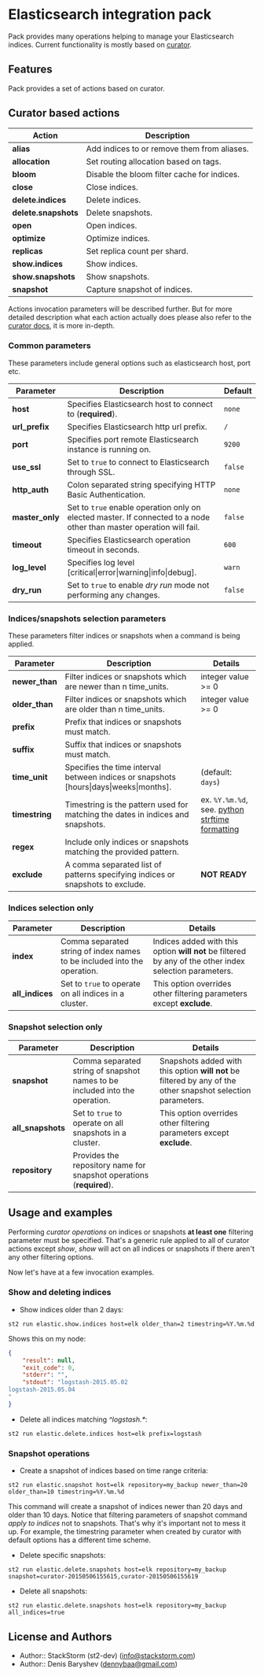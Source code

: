 # Elasticsearch integration pack

Pack provides many operations helping to manage your Elasticsearch indices. Current functionality is mostly based on [curator](http://www.elastic.co/guide/en/elasticsearch/client/curator/current/).

## Features

Pack provides a set of actions based on curator.

## Curator based actions

Action | Description
------ | -----------
**alias** | Add indices to or remove them from aliases.
**allocation** | Set routing allocation based on tags.
**bloom** | Disable the bloom filter cache for indices.
**close** | Close indices.
**delete.indices** | Delete indices.
**delete.snapshots** | Delete snapshots.
**open** | Open indices.
**optimize** | Optimize indices.
**replicas** | Set replica count per shard.
**show.indices** | Show indices.
**show.snapshots** | Show snapshots.
**snapshot** | Capture snapshot of indices.

Actions invocation parameters will be described further. But for more detailed description what each action actually does please also refer to the [curator docs](http://www.elastic.co/guide/en/elasticsearch/client/curator/current/), it is more in-depth.

### Common parameters

These parameters include general options such as elasticsearch host, port etc.

Parameter | Description | Default
------------ | ------------ | ------------
**host** | Specifies Elasticsearch host to connect to (**required**). | `none`
**url_prefix** | Specifies Elasticsearch http url prefix. | `/`
**port** | Specifies port remote Elasticsearch instance is running on. | `9200`
**use_ssl** | Set to `true` to connect to Elasticsearch through SSL. | `false`
**http_auth** | Colon separated string specifying HTTP Basic Authentication. | `none`
**master_only** | Set to `true` enable operation only on elected master. If connected to a node other than master operation will fail. | `false`
**timeout** | Specifies Elasticsearch operation timeout in seconds. | `600`
**log_level** | Specifies log level \[critical\|error\|warning\|info\|debug\]. | `warn`
**dry_run** | Set to `true` to enable *dry run* mode not performing any changes. | `false`

### Indices/snapshots selection parameters

These parameters filter indices or snapshots when a command is being applied. 

Parameter | Description | Details
------------ | ------------ | ------------
**newer_than** | Filter indices or snapshots which are newer than n time_units. | integer value >= 0
**older_than** | Filter indices or snapshots which are older than n time_units.  | integer value >= 0
**prefix** | Prefix that indices or snapshots must match.
**suffix** | Suffix that indices or snapshots must match.
**time_unit** | Specifies the time interval between indices or snapshots \[hours\|days\|weeks\|months\]. | (default: `days`)
**timestring** | Timestring is the pattern used for matching the dates in indices and snapshots. | ex. `%Y.%m.%d`, see. [python strftime formatting](https://docs.python.org/2/library/datetime.html#strftime-and-strptime-behavior)
**regex** | Include only indices or snapshots matching the provided pattern.
**exclude** | A comma separated list of patterns specifying indices or snapshots to exclude. | **NOT READY**

### Indices selection only

Parameter | Description | Details
------------ | ------------ | ------------
**index** | Comma separated string of index names to be included into the operation. | Indices added with this option **will not** be filtered by any of the other index selection parameters.
**all_indices** | Set to `true` to operate on all indices in a cluster. | This option overrides other filtering parameters except **exclude**.

### Snapshot selection only

Parameter | Description | Details
------------ | ------------ | ------------
**snapshot** | Comma separated string of snapshot names to be included into the operation. | Snapshots added with this option **will not** be filtered by any of the other snapshot selection parameters.
**all_snapshots** | Set to `true` to operate on all snapshots in a cluster. | This option overrides other filtering parameters except **exclude**.
**repository** | Provides the repository name for snapshot operations (**required**).

## Usage and examples

Performing *curator operations* on indices or snapshots **at least one** filtering parameter must be specified. That's a generic rule applied to all of curator actions except *show*,  *show* will act on all indices or snapshots if there aren't any other filtering options.

Now let's have at a few invocation examples.

### Show and deleting indices

* Show indices older than 2 days:
```
st2 run elastic.show.indices host=elk older_than=2 timestring=%Y.%m.%d
```
Shows this on my node:
```json
{
    "result": null, 
    "exit_code": 0, 
    "stderr": "", 
    "stdout": "logstash-2015.05.02
logstash-2015.05.04
"
}
```
* Delete all indices matching *^logstash.\**:

```
st2 run elastic.delete.indices host=elk prefix=logstash
```

### Snapshot operations

* Create a snapshot of indices  based on time range criteria:
```
st2 run elastic.snapshot host=elk repository=my_backup newer_than=20 older_than=10 timestring=%Y.%m.%d
```

This command will create a snapshot of indices newer than 20 days and older than 10 days. Notice that filtering parameters of snapshot command *apply to indices* not to snapshots. That's why it's important not to mess it up. For example, the timestring parameter when created by curator with default options has a different time scheme.

* Delete specific snapshots:
```
st2 run elastic.delete.snapshots host=elk repository=my_backup snapshot=curator-20150506155615,curator-20150506155619
```
* Delete all snapshots:
```
st2 run elastic.delete.snapshots host=elk repository=my_backup all_indices=true
```

## License and Authors

* Author:: StackStorm (st2-dev) (<info@stackstorm.com>)
* Author:: Denis Baryshev (<dennybaa@gmail.com>)
